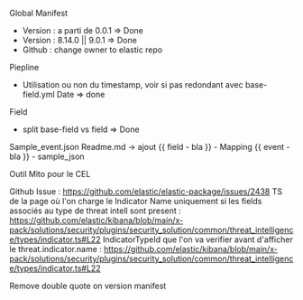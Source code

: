 Global Manifest
- Version : a parti de 0.0.1 => Done
- Version : 8.14.0 || 9.0.1 => Done
- Github : change owner to elastic repo

Piepline
- Utilisation ou non du timestamp, voir si pas redondant avec base-field.yml Date => done

Field
- split base-field vs field => Done

Sample_event.json
Readme.md
-> ajout 
{{ field - bla }} - Mapping
{{ event - bla }} - sample_json

Outil Mito pour le CEL 

Github Issue : https://github.com/elastic/elastic-package/issues/2438
TS de la page où l'on charge le Indicator Name uniquement si les fields associés au type de threat intell sont present : https://github.com/elastic/kibana/blob/main/x-pack/solutions/security/plugins/security_solution/common/threat_intelligence/types/indicator.ts#L22
IndicatorTypeId que l'on va verifier avant d'afficher le threat.indicator.name : https://github.com/elastic/kibana/blob/main/x-pack/solutions/security/plugins/security_solution/common/threat_intelligence/types/indicator.ts#L22

Remove double quote on version manifest